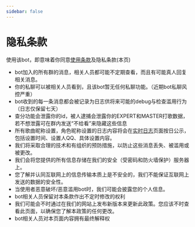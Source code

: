 ```yaml
---
sidebar: false
---
```

# 隐私条款

使用该bot，即意味着你同意[使用条款](/licence/)及隐私条款(本页)

- bot加入的所有群的消息，相关人员都可能不定期查看，而且有可能真人回复相关消息。
- 你的私聊可以被相关人员看到，且该bot暂无任何私聊功能。（近期bot私聊风控严重）
- bot收到的每一条消息都会被记录为日志供将来可能的debug与检查滥用行为（日志仅保留七天）
- 查分功能会泄露你的id，被人逮捕会泄露你的EXPERT和MASTER打歌数据，若不想泄露可在群内发送“不给看”来隐藏这些信息
- 所有歌曲昵称设置，角色昵称设置的日志内容将会在[实时日志](/dailylog/)页面按日公示，包括设置时间、设置人QQ、具体设置内容。
- 我们将采取合理的技术和有组织的预防措施，以防止这些消息丢失、被滥用或被更改。
- 我们会将您提供的所有信息存储在我们的安全（受密码和防火墙保护）服务器上。
- 您了解并认同互联网上的信息传输本质上是不安全的，我们不能保证互联网上发送的数据的安全性。
- 当使用者恶意破坏/恶意滥用bot时，我们可能会披露您的个人信息。
- bot相关人员保留对本条款作出不定时修改的权利
- 我们可能会不时通过在我们的网站上发布新版本来更新此政策。您应该不时查看此页面，以确保您了解本政策的任何更改。
- bot相关人员对本页面内容拥有最终解释权